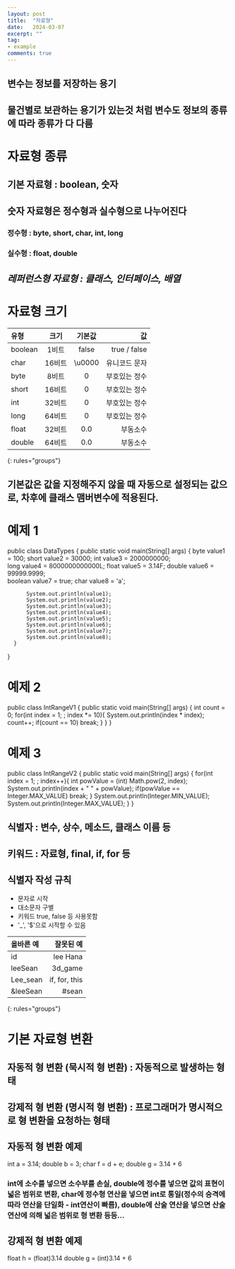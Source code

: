 ```yaml
---
layout: post
title:  "자료형"
date:   2024-03-07
excerpt: ""
tag:
- example
comments: true
---
```


## 변수는 정보를 저장하는 용기
## 물건별로 보관하는 용기가 있는것 처럼 변수도 정보의 종류에 따라 종류가 다 다름

# 자료형 종류
## 기본 자료형 : boolean, 숫자
## 숫자 자료형은 정수형과 실수형으로 나누어진다
### 정수형 : byte, short, char, int, long
### 실수형 : float, double
## *레퍼런스형 자료형 : 클래스, 인터페이스, 배열*

# 자료형 크기

| 유형 | 크기 | 기본값 | 값 |
|:--------|:-------:|:-------:|--------:|
| boolean | 1비트 | false | true / false |
| char | 16비트 | \u0000 | 유니코드 문자 |
| byte | 8비트 | 0 | 부호있는 정수 |
| short | 16비트 | 0 | 부호있는 정수 |
| int | 32비트 | 0 | 부호있는 정수 |
| long | 64비트 | 0 | 부호있는 정수 |
| float | 32비트 | 0.0 | 부동소수 |
| double | 64비트 | 0.0 | 부동소수 |
{: rules="groups"}

## 기본값은 값을 지정해주지 않을 때 자동으로 설정되는 값으로, 차후에 클래스 맴버변수에 적용된다.

# 예제 1
  public class DataTypes {
	  public static void main(String[] args) {
		  byte value1 = 100;
		  short value2 = 30000;
		  int value3 = 2000000000;	
		  long value4 = 8000000000000L;
		  float value5 = 3.14F;
		  double value6 = 99999.9999;		
		  boolean value7 = true;
		  char value8 = 'a';
		
		  System.out.println(value1);
		  System.out.println(value2);
		  System.out.println(value3);
		  System.out.println(value4);
		  System.out.println(value5);
		  System.out.println(value6);
		  System.out.println(value7);
		  System.out.println(value8);
	  }
  }

# 예제 2
  public class IntRangeV1 {
	  public static void main(String[] args) {
		  int count = 0;
		  for(int index = 1; ; index *= 10){
			  System.out.println(index * index);
			  count++;
			  if(count == 10) break;
		  }
	  }
  }

# 예제 3
  public class IntRangeV2 {
	  public static void main(String[] args) {
		  for(int index = 1; ; index++){
			  int powValue = (int) Math.pow(2, index);
			  System.out.println(index + "	" + powValue);
			  if(powValue == Integer.MAX_VALUE) break;
		  }
		  System.out.println(Integer.MIN_VALUE);
		  System.out.println(Integer.MAX_VALUE);
	  }
  }

## 식별자 : 변수, 상수, 메소드, 클래스 이름 등
## 키워드 : 자료형, final, if, for 등

## 식별자 작성 규칙
- 문자로 시작
- 대소문자 구별
- 키워드 true, false 등 사용못함
- '_', '$'으로 시작할 수 있음

| 올바른 예 | 잘못된 예 |
|:--------|--------:|
| id | lee Hana |
| leeSean | 3d_game |
| Lee_sean | if, for, this |
| &leeSean | #sean |
{: rules="groups"}

# 기본 자료형 변환
## 자동적 형 변환 (묵시적 형 변환) : 자동적으로 발생하는 형태
## 강제적 형 변환 (명시적 형 변환) : 프로그래머가 명시적으로 형 변환을 요청하는 형태

## 자동적 형 변환 예제

  int a = 3.14;
  double b = 3;
  char f = d + e;
  double g = 3.14 + 6

### int에 소수를 넣으면 소수부를 손실, double에 정수를 넣으면 값의 표현이 넓은 범위로 변환, char에 정수형 연산을 넣으면 int로 통일(정수의 승격에 따라 연산을 단일화 - int연산이 빠름), double에 산술 연산을 넣으면 산술 연산에 의해 넓은 범위로 형 변환 등등...

## 강제적 형 변환 예제

  float h = (float)3.14
  double g = (int)3.14 + 6
